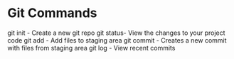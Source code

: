 # Git Commands

git init - Create a new git repo
git status- View the changes to your project code
git add - Add files to staging area
git commit - Creates a new  commit with files from staging area
git log - View recent commits